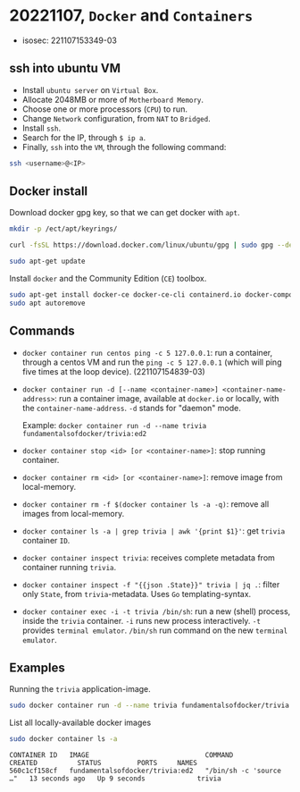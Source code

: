 # 20221107, `Docker` and `Containers`

- isosec: 221107153349-03

## ssh into ubuntu VM

- Install `ubuntu server` on `Virtual Box`.
- Allocate 2048MB or more of `Motherboard Memory`.
- Choose one or more processors (`CPU`) to run.
- Change `Network` configuration, from `NAT` to `Bridged`.
- Install `ssh`.
- Search for the IP, through `$ ip a`.
- Finally, `ssh` into the `VM`, through the following command:

```sh
ssh <username>@<IP>
```

## Docker install

Download docker gpg key, so that we can get docker with `apt`.

```sh
mkdir -p /ect/apt/keyrings/

curl -fsSL https://download.docker.com/linux/ubuntu/gpg | sudo gpg --dearmor -o /etc/apt/keyrings/docker.gpg

sudo apt-get update
```

Install `docker` and the Community Edition (`CE`) toolbox.

```sh
sudo apt-get install docker-ce docker-ce-cli containerd.io docker-compose-plugin
sudo apt autoremove
```

## Commands

- `docker container run centos ping -c 5 127.0.0.1`: run a container, through a centos VM and run the `ping -c 5 127.0.0.1` (which will ping five times at the loop device). (221107154839-03)
- `docker container run -d [--name <container-name>] <container-name-address>`: run a container image, available at `docker.io` or locally, with the `container-name-address`. `-d` stands for "daemon" mode.

  Example: `docker container run -d --name trivia fundamentalsofdocker/trivia:ed2`

- `docker container stop <id> [or <container-name>]`: stop running container.
- `docker container rm <id> [or <container-name>]`: remove image from local-memory.
- `docker container rm -f $(docker container ls -a -q)`: remove all images from local-memory.
- `docker container ls -a | grep trivia | awk '{print $1}'`: get `trivia`
  container `ID`.
- `docker container inspect trivia`: receives complete metadata from container
  running `trivia`.
- `docker container inspect -f "{{json .State}}" trivia | jq .`: filter only
  `State`, from `trivia`-metadata. Uses `Go` templating-syntax.
- `docker container exec -i -t trivia /bin/sh`: run a new (shell) process, inside the
  `trivia` container.
  `-i` runs new process interactively. `-t` provides `terminal emulator`.
  `/bin/sh` run command on the new `terminal emulator`.

## Examples

Running the `trivia` application-image.

```sh
sudo docker container run -d --name trivia fundamentalsofdocker/trivia:ed2
```

List all locally-available docker images

```sh
sudo docker container ls -a
```

```output
CONTAINER ID   IMAGE                             COMMAND                  CREATED          STATUS         PORTS     NAMES
560c1cf158cf   fundamentalsofdocker/trivia:ed2   "/bin/sh -c 'source …"   13 seconds ago   Up 9 seconds             trivia
```
